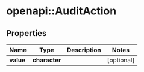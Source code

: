# openapi::AuditAction


## Properties
Name | Type | Description | Notes
------------ | ------------- | ------------- | -------------
**value** | **character** |  | [optional] 


